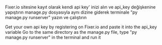 Fixer.io sitesine kayıt olarak kendi api key' inizi alın ve api_key değişkenine yapıştırın
manage.py dosyasıyla aynı dizine giderek terminale "py manage.py runserver" yazın ve çalıştırın

Get your own api key by registering on Fixer.io and paste it into the api_key variable 
Go to the same directory as the manage.py file, type "py manage.py runserver" in the terminal and run it
